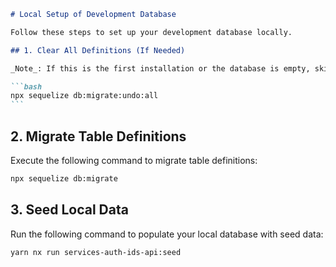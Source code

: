 ````markdown
# Local Setup of Development Database

Follow these steps to set up your development database locally.

## 1. Clear All Definitions (If Needed)

_Note_: If this is the first installation or the database is empty, skip this step. Otherwise, execute the following command to clear all existing table definitions:

```bash
npx sequelize db:migrate:undo:all
```
````

## 2. Migrate Table Definitions

Execute the following command to migrate table definitions:

```bash
npx sequelize db:migrate
```

## 3. Seed Local Data

Run the following command to populate your local database with seed data:

```bash
yarn nx run services-auth-ids-api:seed
```

```

```
